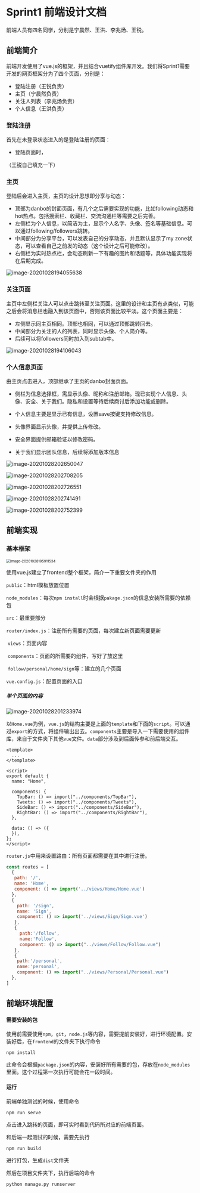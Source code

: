 # Sprint1 前端设计文档

前端人员有四名同学，分别是宁晨然、王洪、李兆炀、王锐。

## 前端简介

前端开发使用了vue.js的框架，并且结合vuetify组件库开发。我们将Sprint1需要开发的网页框架分为了四个页面，分别是：

- 登陆注册（王锐负责）
- 主页（宁晨然负责）
- 关注人列表（李兆炀负责）
- 个人信息（王洪负责）

### 登陆注册

首先在未登录状态进入的是登陆注册的页面：

- 登陆页面时，

（王锐自己填充一下）



### 主页

登陆后会进入主页，主页的设计思想即分享与动态：

- 顶部为danbo的封面页面，有几个之后需要实现的功能，比如following动态和hot热点。包括搜索栏、收藏栏、交流沟通栏等需要之后完善。
- 左侧栏为个人信息，以简洁为主，显示个人名字、头像、签名等基础信息。可以通过following/followers跳转。
- 中间部分为分享平台，可以发表自己的分享动态，并且默认显示了my zone状态，可以查看自己之前发的动态（这个设计之后可能修改）。
- 右侧栏为实时热点栏，会动态刷新一下有趣的图片和话题等，具体功能实现将在后期完成。

![image-20201028194055638](\image-20201028194055638.png)

### 关注页面

主页中左侧栏关注人可以点击跳转至关注页面。这里的设计和主页有点类似，可能之后会将消息栏也融入到该页面中，否则该页面比较平淡。这个页面主要是：

- 左侧显示同主页相同。顶部也相同，可以通过顶部跳转回去。
- 中间部分为关注的人的列表，同时显示头像、个人简介等。
- 后续可以将followers同时加入到subtab中。

![image-20201028194106043](\image-20201028194106043.png)

### 个人信息页面

由主页点击进入，顶部继承了主页的danbo封面页面。

- 侧栏为信息选择框，需显示头像、昵称和注册邮箱。现已实现个人信息、头像、安全、关于我们。隐私和设置等待后续商讨后添加功能或删除。

- 个人信息主要是显示已有信息，设置save按键支持修改信息。

- 头像界面显示头像，并提供上传修改。

- 安全界面提供邮箱验证以修改密码。

- 关于我们显示团队信息，后续将添加版本信息

![image-20201028202650047](\image-20201028202650047.png)

![image-20201028202708205](\image-20201028202708205.png)

![image-20201028202726551](\image-20201028202726551.png)

![image-20201028202741491](\image-20201028202741491.png)

![image-20201028202752399](\image-20201028202752399.png)



## 前端实现

### 基本框架

<img src="\image-20201028195911534.png" alt="image-20201028195911534" style="zoom:67%;" />

使用vue.js建立了frontend整个框架，简介一下重要文件夹的作用

`public`：html模板放置位置

`node_modules`：每次`npm install`时会根据`pakage.json`的信息安装所需要的依赖包

`src`：最重要部分

​	`router/index.js`：注册所有需要的页面，每次建立新页面需要更新

​	`views`：页面内容

​		`components`：页面的所需要的组件，写好了放这里

​		`follow/personal/home/sign`等：建立的几个页面

`vue.config.js`：配置页面的入口

##### 单个页面的内容

![image-20201028201233974](\image-20201028201233974.png)

以`Home.vue`为例，`vue.js`的结构主要是上面的`template`和下面的`script`。可以通过`export`的方式，将组件输出出去。`components`主要是导入一下需要使用的组件库，来自于文件夹下其他`vue`文件。`data`部分涉及到后面传参和前后端交互。

```vue
<template>
  ...
</template>

<script>
export default {
  name: "Home",

  components: {
    TopBar: () => import("../components/TopBar"),
    Tweets: () => import("../components/Tweets"),
    SideBar: () => import("../components/SideBar"),
    RightBar: () => import("../components/RightBar"),
  },

  data: () => ({
  }),
};
</script>
```

`router.js`中用来设置路由：所有页面都需要在其中进行注册。

```js
const routes = [
  {
   path: '/',
   name: 'Home',
   component: () => import('../views/Home/Home.vue')
  },
  {
    path: '/sign',
    name: 'Sign',
    component: () => import('../views/Sign/Sign.vue')
   },
   {
     path:'/follow',
     name:'Follow',
     component: () => import("../views/Follow/Follow.vue")
   },
   {
    path:'/personal',
    name:'personal',
    component: () => import("../views/Personal/Personal.vue")
  },
]
```

## 前端环境配置

#### 需要安装的包

使用前需要使用`npm`，`git`，`node.js`等内容，需要提前安装好，进行环境配置。安装好后，在`frontend`的文件夹下执行命令

```
npm install
```

此命令会根据`package.json`的内容，安装好所有需要的包，存放在`node_modules`里面。这个过程第一次执行可能会花一段时间。

#### 运行

前端单独测试的时候，使用命令

```
npm run serve
```

点击进入跳转的页面，即可实时看到代码所对应的前端页面。

和后端一起测试的时候，需要先执行

```
npm run build
```

进行打包，生成`dist`文件夹

然后在项目文件夹下，执行后端的命令

```
python manage.py runserver
```



